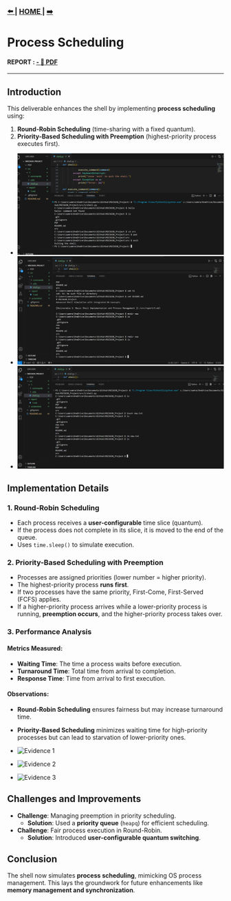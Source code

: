 
### [ :arrow_left: ](/src/1/1.md) | [ HOME ](/README.md) | [  :arrow_right: ](/src/3/3.md)

# Process Scheduling

#### REPORT : [  - :notebook_with_decorative_cover: PDF ](/reports/2.pdf)
---

## Introduction
This deliverable enhances the shell by implementing **process scheduling** using:
1. **Round-Robin Scheduling** (time-sharing with a fixed quantum).
2. **Priority-Based Scheduling with Preemption** (highest-priority process executes first).

-  ![Evidence 1](/screenshot/1/Capture-1.PNG)
-  ![Evidence 2](/screenshot/1/Capture-2.PNG)
-  ![Evidence 3](/screenshot/1/Capture-3.PNG)


## Implementation Details

### 1. Round-Robin Scheduling
- Each process receives a **user-configurable** time slice (quantum).
- If the process does not complete in its slice, it is moved to the end of the queue.
- Uses `time.sleep()` to simulate execution.

### 2. Priority-Based Scheduling with Preemption
- Processes are assigned priorities (lower number = higher priority).
- The highest-priority process **runs first**.
- If two processes have the same priority, First-Come, First-Served (FCFS) applies.
- If a higher-priority process arrives while a lower-priority process is running, **preemption occurs**, and the higher-priority process takes over.

### 3. Performance Analysis
#### Metrics Measured:
- **Waiting Time**: The time a process waits before execution.
- **Turnaround Time**: Total time from arrival to completion.
- **Response Time**: Time from arrival to first execution.

#### Observations:
- **Round-Robin Scheduling** ensures fairness but may increase turnaround time.
- **Priority-Based Scheduling** minimizes waiting time for high-priority processes but can lead to starvation of lower-priority ones.

-  ![Evidence 1](../analysis/2/performance_metrics.png)
-  ![Evidence 2](../analysis/2/priority_scheduling_execution.png)
-  ![Evidence 3](../analysis/2/round_robin_execution.png)


## Challenges and Improvements
- **Challenge**: Managing preemption in priority scheduling.
  - **Solution**: Used a **priority queue** (`heapq`) for efficient scheduling.
- **Challenge**: Fair process execution in Round-Robin.
  - **Solution**: Introduced **user-configurable quantum switching**.

## Conclusion
The shell now simulates **process scheduling**, mimicking OS process management. This lays the groundwork for future enhancements like **memory management and synchronization**.
